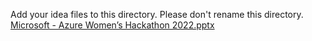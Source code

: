 Add your idea files to this directory. Please don't rename this directory.
[Microsoft - Azure Women’s Hackathon 2022.pptx](https://github.com/sakshi0210/BeingQueen/files/8940333/Microsoft.-.Azure.Women.s.Hackathon.2022.pptx)
